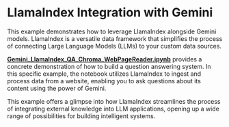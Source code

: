 # LlamaIndex Integration with Gemini

This example demonstrates how to leverage LlamaIndex alongside Gemini models. LlamaIndex is a versatile data framework that simplifies the process of connecting Large Language Models (LLMs) to your custom data sources.

**[Gemini_LlamaIndex_QA_Chroma_WebPageReader.ipynb](./Gemini_LlamaIndex_QA_Chroma_WebPageReader.ipynb)** provides a concrete demonstration of how to build a question answering system.  In this specific example, the notebook utilizes LlamaIndex to ingest and process data from a website, enabling you to ask questions about its content using the power of Gemini.

This example offers a glimpse into how LlamaIndex streamlines the process of integrating external knowledge into LLM applications, opening up a wide range of possibilities for building intelligent systems.
